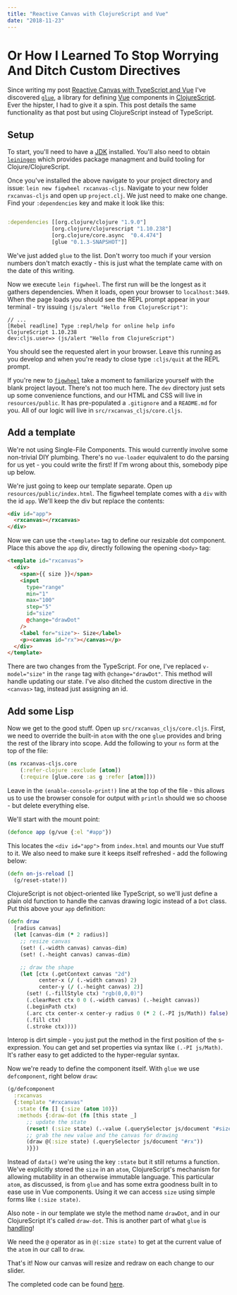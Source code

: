 ```yaml
---
title: "Reactive Canvas with ClojureScript and Vue"
date: "2018-11-23"
---
```


# Or How I Learned To Stop Worrying And Ditch Custom Directives

Since writing my post [Reactive Canvas with TypeScript and Vue](https://dev.to/deciduously/reactive-canvas-with-typescript-and-vue-1ne9) I've discovered [`glue`](https://github.com/Gonzih/glue), a library for defining [Vue](https://vuejs.org/) components in [ClojureScript](https://clojurescript.org/). Ever the hipster, I had to give it a spin. This post details the same functionality as that post but using ClojureScript instead of TypeScript.

## Setup

To start, you'll need to have a [JDK](https://openjdk.java.net/install/) installed. You'll also need to obtain [`leiningen`](https://leiningen.org/) which provides package managment and build tooling for Clojure/ClojureScript.

Once you've installed the above navigate to your project directory and issue: `lein new figwheel rxcanvas-cljs`. Navigate to your new folder `rxcanvas-cljs` and open up `project.clj`. We just need to make one change. Find your `:dependencies` key and make it look like this:

```clojure

:dependencies [[org.clojure/clojure "1.9.0"]
              [org.clojure/clojurescript "1.10.238"]
              [org.clojure/core.async  "0.4.474"]
              [glue "0.1.3-SNAPSHOT"]]
```

We've just added `glue` to the list. Don't worry too much if your version numbers don't match exactly - this is just what the template came with on the date of this writing.

Now we execute `lein figwheel`. The first run will be the longest as it gathers dependencies. When it loads, open your browser to `localhost:3449`. When the page loads you should see the REPL prompt appear in your terminal - try issuing `(js/alert "Hello from ClojureScript")`:

```
// ...
[Rebel readline] Type :repl/help for online help info
ClojureScript 1.10.238
dev:cljs.user=> (js/alert "Hello from ClojureScript")
```

You should see the requested alert in your browser. Leave this running as you develop and when you're ready to close type `:cljs/quit` at the REPL prompt.

If you're new to [`figwheel`](https://figwheel.org/) take a moment to familiarize yourself with the blank project layout. There's not too much here. The `dev` directory just sets up some convenience functions, and our HTML and CSS will live in `resources/public`. It has pre-populated a `.gitignore` and a `README.md` for you. All of our logic will live in `src/rxcanvas_cljs/core.cljs`.

## Add a template

We're not using Single-File Components. This would currently involve some non-trivial DIY plumbing. There's no `vue-loader` equivalent to do the parsing for us yet - you could write the first! If I'm wrong about this, somebody pipe up below.

We're just going to keep our template separate. Open up `resources/public/index.html`. The figwheel template comes with a `div` with the id `app`. We'll keep the div but replace the contents:

```html
<div id="app">
  <rxcanvas></rxcanvas>
</div>
```

Now we can use the `<template>` tag to define our resizable dot component. Place this above the `app` div, directly following the opening `<body>` tag:

```html
<template id="rxcanvas">
  <div>
    <span>{{ size }}</span>
    <input
      type="range"
      min="1"
      max="100"
      step="5"
      id="size"
      @change="drawDot"
    />
    <label for="size">- Size</label>
    <p><canvas id="rx"></canvas></p>
  </div>
</template>
```

There are two changes from the TypeScript. For one, I've replaced `v-model="size"` in the `range` tag with `@change="drawDot"`. This method will handle updating our state. I've also ditched the custom directive in the `<canvas>` tag, instead just assigning an id.

## Add some Lisp

Now we get to the good stuff. Open up `src/rxcanvas_cljs/core.cljs`. First, we need to override the built-in `atom` with the one `glue` provides and bring the rest of the library into scope. Add the following to your `ns` form at the top of the file:

```clojure
(ns rxcanvas-cljs.core
    (:refer-clojure :exclude [atom])
    (:require [glue.core :as g :refer [atom]]))
```

Leave in the `(enable-console-print!)` line at the top of the file - this allows us to use the browser console for output with `println` should we so choose - but delete everything else.

We'll start with the mount point:

```clojure
(defonce app (g/vue {:el "#app"})
```

This locates the `<div id="app">` from `index.html` and mounts our Vue stuff to it. We also need to make sure it keeps itself refreshed - add the following below:

```clojure
(defn on-js-reload []
  (g/reset-state!))
```

ClojureScript is not object-oriented like TypeScript, so we'll just define a plain old function to handle the canvas drawing logic instead of a `Dot` class. Put this above your `app` definition:

```clojure
(defn draw
  [radius canvas]
  (let [canvas-dim (* 2 radius)]
    ;; resize canvas
    (set! (.-width canvas) canvas-dim)
    (set! (.-height canvas) canvas-dim)

    ;; draw the shape
    (let [ctx (.getContext canvas "2d")
          center-x (/ (.-width canvas) 2)
          center-y (/ (.-height canvas) 2)]
      (set! (.-fillStyle ctx) "rgb(0,0,0)")
      (.clearRect ctx 0 0 (.-width canvas) (.-height canvas))
      (.beginPath ctx)
      (.arc ctx center-x center-y radius 0 (* 2 (.-PI js/Math)) false)
      (.fill ctx)
      (.stroke ctx))))
```

Interop is dirt simple - you just put the method in the first position of the s-expression. You can get and set properties via syntax like `(.-PI js/Math)`. It's rather easy to get addicted to the hyper-regular syntax.

Now we're ready to define the component itself. With `glue` we use `defcomponent`, right below `draw`:

```clojure
(g/defcomponent
  :rxcanvas
  {:template "#rxcanvas"
   :state (fn [] {:size (atom 10)})
   :methods {:draw-dot (fn [this state _]
      ;; update the state
      (reset! (:size state) (.-value (.querySelector js/document "#size")))
      ;; grab the new value and the canvas for drawing
      (draw @(:size state) (.querySelector js/document "#rx"))
      )}})
```

Instead of `data()` we're using the key `:state` but it still returns a function. We've explicitly stored the `size` in an `atom`, ClojureScript's mechanism for allowing mutability in an otherwise immutable language. This particular `atom`, as discussed, is from `glue` and has some extra goodness built in to ease use in Vue components. Using it we can access `size` using simple forms like `(:size state)`.

Also note - in our template we style the method name `drawDot`, and in our ClojureScript it's called `draw-dot`. This is another part of what `glue` is [handling](https://github.com/Gonzih/glue/blob/8df738c2e6256b914998bb1537f85ff4bef2e4e5/src/glue/core.cljs#L50)!

We need the `@` operator as in `@(:size state)` to get at the current value of the `atom` in our call to `draw`.

That's it! Now our canvas will resize and redraw on each change to our slider.

The completed code can be found [here](https://github.com/deciduously/rxcanvas-cljs).

